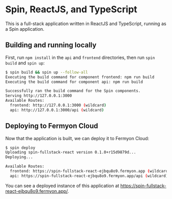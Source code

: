 # Spin, ReactJS, and TypeScript

This is a full-stack application written in ReactJS and TypeScript, running as
a Spin application.

## Building and running locally

First, run `npm install` in the `api` and `frontend` directories, then run
`spin build` and `spin up`:

```bash
$ spin build && spin up --follow-all
Executing the build command for component frontend: npm run build
Executing the build command for component api: npm run build

Successfully ran the build command for the Spin components.
Serving http://127.0.0.1:3000
Available Routes:
  frontend: http://127.0.0.1:3000 (wildcard)
  api: http://127.0.0.1:3000/api (wildcard)
```

## Deploying to Fermyon Cloud

Now that the application is built, we can deploy it to Fermyon Cloud:

```bash
$ spin deploy                       
Uploading spin-fullstack-react version 0.1.0+r15d9879d...
Deploying...

Available Routes:
  frontend: https://spin-fullstack-react-ejbqu8o9.fermyon.app (wildcard)
  api: https://spin-fullstack-react-ejbqu8o9.fermyon.app/api (wildcard)
```

You can see a deployed instance of this application at <https://spin-fullstack-react-ejbqu8o9.fermyon.app/>.
